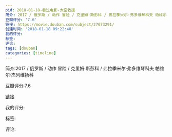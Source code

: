 ```yaml
---
pid: 2018-01-18-看过电影-太空救援
简介: 2017 / 俄罗斯 / 动作 冒险 / 克里姆·斯彭科 / 弗拉季米尔·弗多维琴科夫 帕维尔·杰列维扬科
豆瓣评分: '7.6'
链接: https://movie.douban.com/subject/27073291/
创建时间: '2018-01-18 09:22:48'
我的评分:
标签:
评论:
tags: [douban]
categories: [timeline]
---
```

简介:2017 / 俄罗斯 / 动作 冒险 / 克里姆·斯彭科 / 弗拉季米尔·弗多维琴科夫 帕维尔·杰列维扬科

豆瓣评分:7.6

[链接](https://movie.douban.com/subject/27073291/)

我的评分:

标签:

评论:

